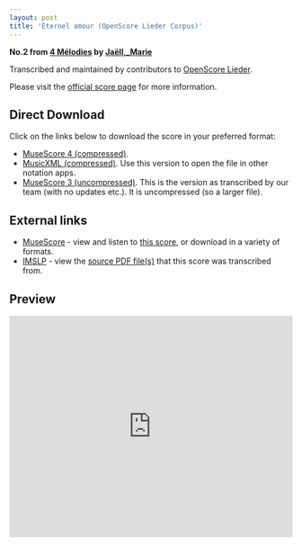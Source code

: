 ```yaml
---
layout: post
title: 'Éternel amour (OpenScore Lieder Corpus)'
---
```


__No.2 from [4 Mélodies](https://fourscoreandmore.org/openscore/lieder/Ja%C3%ABll,_Marie/4_M%C3%A9lodies/) by [Jaëll,_Marie](https://fourscoreandmore.org/openscore/lieder/Ja%C3%ABll,_Marie)__

Transcribed and maintained by contributors to [OpenScore Lieder].

Please visit the [official score page] for more information.

[official score page]: https://musescore.com/openscore-lieder-corpus/scores/5837811
[OpenScore Lieder]: https://musescore.com/openscore-lieder-corpus

## Direct Download

Click on the links below to download the score in your preferred format:
- [MuseScore 4 (compressed)](https://fourscoreandmore.org/openscore/lieder/Ja%C3%ABll,_Marie/4_M%C3%A9lodies/2_%C3%89ternel_amour.mscz).
- [MusicXML (compressed)](https://fourscoreandmore.org/openscore/lieder/Ja%C3%ABll,_Marie/4_M%C3%A9lodies/2_%C3%89ternel_amour.mxl). Use this version to open the file in other notation apps.
- [MuseScore 3 (uncompressed)](https://raw.githubusercontent.com/OpenScore/Lieder/refs/heads/main/scores/Ja%C3%ABll,_Marie/4_M%C3%A9lodies/2_%C3%89ternel_amour/lc5837811.mscx). This is the version as transcribed by our team (with no updates etc.). It is uncompressed (so a larger file).

## External links

- [MuseScore] - view and listen to [this score][MuseScore], or download in a variety of formats.
- [IMSLP] - view the [source PDF file(s)][IMSLP] that this score was transcribed from.

[MuseScore]: https://musescore.com/score/5837811
[IMSLP]: https://imslp.org/wiki/Special:ReverseLookup/511349

## Preview

<iframe width="100%" height="394" src="https://musescore.com/openscore-lieder-corpus/scores/5837811/embed" frameborder="0" allowfullscreen allow="autoplay; fullscreen"></iframe>
